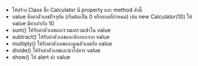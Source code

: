 - ให้สร้าง Class ชื่อ Calculator มี property และ method ดังนี้
- value คือค่าตัวเลขปัจจุบัน (เริ่มต้นเป็น 0 หรือตามที่กำหนด) เช่น new Calculator(10) ให้ value มีค่าเท่ากับ 10 
- sum() ให้รับค่าตัวเลขและรวมผลรวมเข้าใน value
- subtract() ให้รับค่าตัวเลขและหักออกจาก value
- multiply() ให้รับค่าตัวเลขและคูณตัวเลขกับ value
- divide() ให้รับค่าตัวเลขและนำไปหาร value
- show() ให้ alert ค่า value
